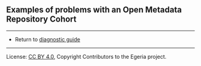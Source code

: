 <!-- SPDX-License-Identifier: CC-BY-4.0 -->
<!-- Copyright Contributors to the Egeria project. -->


## Examples of problems with an Open Metadata Repository Cohort



----

* Return to [diagnostic guide](.)

----
License: [CC BY 4.0](https://creativecommons.org/licenses/by/4.0/),
Copyright Contributors to the Egeria project.
